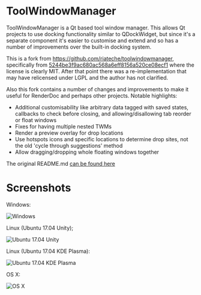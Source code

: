 ToolWindowManager
=================

ToolWindowManager is a Qt based tool window manager. This allows Qt projects to use docking functionality similar to QDockWidget, but since it's a separate component it's easier to customise and extend and so has a number of improvements over the built-in docking system.

This is a fork from https://github.com/riateche/toolwindowmanager, specifically from [5244be3f9ac680ac568a6eff8156a520ce08ecf1](https://github.com/baldurk/toolwindowmanager/tree/original_impl) where the license is clearly MIT. After that point there was a re-implementation that may have relicensed under LGPL and the author has not clarified.

Also this fork contains a number of changes and improvements to make it useful for RenderDoc and perhaps other projects. Notable highlights:

* Additional customisability like arbitrary data tagged with saved states, callbacks to check before closing, and allowing/disallowing tab reorder or float windows
* Fixes for having multiple nested TWMs
* Render a preview overlay for drop locations
* Use hotspots icons and specific locations to determine drop sites, not the old 'cycle through suggestions' method
* Allow dragging/dropping whole floating windows together

The original README.md [can be found here](https://github.com/baldurk/toolwindowmanager/blob/original_impl/README.md)

Screenshots
===========

Windows:

![Windows](docs/windows.png)


Linux (Ubuntu 17.04 Unity);

![Ubuntu 17.04 Unity](docs/unity.png)

Linux (Ubuntu 17.04 KDE Plasma):

![Ubuntu 17.04 KDE Plasma](docs/plasma.png)

OS X:

![OS X](docs/osx.png)
